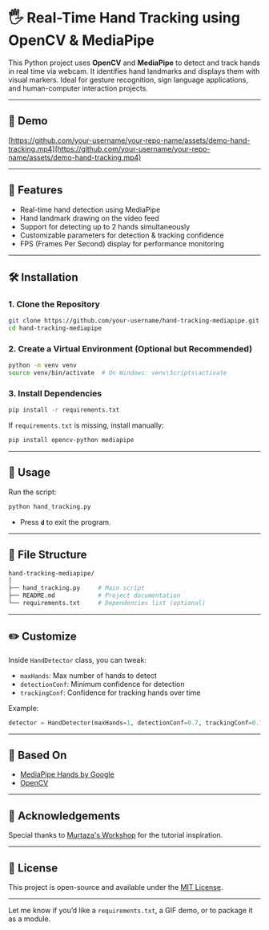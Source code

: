 # 🖐️ Real-Time Hand Tracking using OpenCV & MediaPipe

This Python project uses **OpenCV** and **MediaPipe** to detect and track hands in real time via webcam. It identifies hand landmarks and displays them with visual markers. Ideal for gesture recognition, sign language applications, and human-computer interaction projects.

---

## 📸 Demo

[https://github.com/your-username/your-repo-name/assets/demo-hand-tracking.mp4](https://github.com/your-username/your-repo-name/assets/demo-hand-tracking.mp4)

<!-- Replace this with a screen recording or GIF link -->

---

## 🚀 Features

* Real-time hand detection using MediaPipe
* Hand landmark drawing on the video feed
* Support for detecting up to 2 hands simultaneously
* Customizable parameters for detection & tracking confidence
* FPS (Frames Per Second) display for performance monitoring

---

## 🛠️ Installation

### 1. Clone the Repository

```bash
git clone https://github.com/your-username/hand-tracking-mediapipe.git
cd hand-tracking-mediapipe
```

### 2. Create a Virtual Environment (Optional but Recommended)

```bash
python -m venv venv
source venv/bin/activate  # On Windows: venv\Scripts\activate
```

### 3. Install Dependencies

```bash
pip install -r requirements.txt
```

If `requirements.txt` is missing, install manually:

```bash
pip install opencv-python mediapipe
```

---

## 📄 Usage

Run the script:

```bash
python hand_tracking.py
```

* Press **`d`** to exit the program.

---

## 📁 File Structure

```bash
hand-tracking-mediapipe/
│
├── hand_tracking.py     # Main script
├── README.md            # Project documentation
└── requirements.txt     # Dependencies list (optional)
```

---

## ✏️ Customize

Inside `HandDetector` class, you can tweak:

* `maxHands`: Max number of hands to detect
* `detectionConf`: Minimum confidence for detection
* `trackingConf`: Confidence for tracking hands over time

Example:

```python
detector = HandDetector(maxHands=1, detectionConf=0.7, trackingConf=0.7)
```

---

## 🧠 Based On

* [MediaPipe Hands by Google](https://google.github.io/mediapipe/solutions/hands)
* [OpenCV](https://opencv.org/)

---

## 🙌 Acknowledgements

Special thanks to [Murtaza's Workshop](https://www.youtube.com/c/MurtazasWorkshopRoboticsandAI) for the tutorial inspiration.

---

## 📜 License

This project is open-source and available under the [MIT License](LICENSE).

---

Let me know if you’d like a `requirements.txt`, a GIF demo, or to package it as a module.
